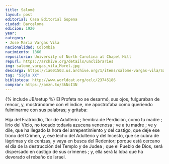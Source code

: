 ```yaml
---
title: Salomé
layout: post
editorial: Casa Editorial Sopena
ciudad: Barcelona
edicion: 1920
year: 
category:
- José María Vargas Vila
nacionalidad: Colombia
nacimiento: 1860
repositorio: University of North Carolina at Chapel Hill
repurl: https://archive.org/details/unclibraries
img: salome_vargas_vila_Morel.jpg
descarga: https://ia601503.us.archive.org/1/items/salome-vargas-vila/Salom%C3%A9%20-%20Vargas%20Vila.pdf
tag: "Siglo XX"
biblioteca: http://www.worldcat.org/oclc/23745186
comprar: https://amzn.to/3kNcI3N
---
```

{% include JB/setup %}
El Profeta no se desarmó, sus ojos, fulguraban de rencor, y, mostrándome con el índice, me apostrofaba como queriendo fulminarme con sus palabras; y gritaba:
 
Hija del Fratricidio, flor de Adulterio ; hembra de Perdición, como tu madre ; lirio del Vicio, no tocado todavía azucena venenosa ; ve a tu madre ; ve y dile, que ha llegado la hora del arrepentimiento y del castigo, que deje ese trono del Crimen, y, ese lecho del Adulterio y del Incesto, que se cubra de lágrimas y de cenizas, y vaya en busca del Redentor; porque está cercano el día de la destrucción del Templo y de Judea ; que el Pueblo de Dios, será dispersado en castigo de sus crímenes ; y, ella será la loba que ha devorado el rebaño de Israel.
